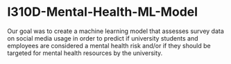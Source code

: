 # I310D-Mental-Health-ML-Model
Our goal was to create a machine learning model that assesses survey data on social media usage in order to predict if university students and employees are considered a mental health risk and/or if they should be targeted for mental health resources by the university. 
